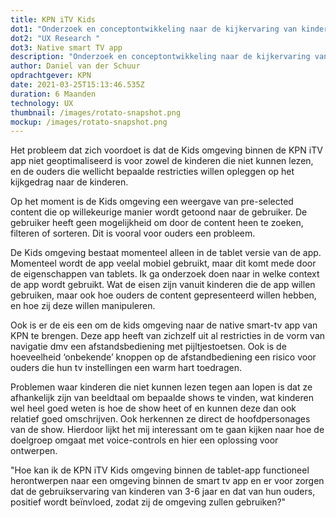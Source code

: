 ```yaml
---
title: KPN iTV Kids
dot1: "Onderzoek en conceptontwikkeling naar de kijkervaring van kinderen "
dot2: "UX Research "
dot3: Native smart TV app
description: "Onderzoek en conceptontwikkeling naar de kijkervaring van kinderen "
author: Daniel van der Schuur
opdrachtgever: KPN
date: 2021-03-25T15:13:46.535Z
duration: 6 Maanden
technology: UX
thumbnail: /images/rotato-snapshot.png
mockup: /images/rotato-snapshot.png
---
```

Het probleem dat zich voordoet is dat de Kids omgeving binnen de KPN iTV app niet geoptimaliseerd is voor zowel de kinderen die niet kunnen lezen, en de ouders die wellicht bepaalde restricties willen opleggen op het kijkgedrag naar de kinderen.

Op het moment is de Kids omgeving een weergave van pre-selected content die op willekeurige manier wordt getoond naar de gebruiker. De gebruiker heeft geen mogelijkheid om door de content heen te zoeken, filteren of sorteren. Dit is vooral voor ouders een probleem.

De Kids omgeving bestaat momenteel alleen in de tablet versie van de app. Momenteel wordt de app veelal mobiel gebruikt, maar dit komt mede door de eigenschappen van tablets. Ik ga onderzoek doen naar in welke context de app wordt gebruikt. Wat de eisen zijn vanuit kinderen die de app willen gebruiken, maar ook hoe ouders de content gepresenteerd willen hebben, en hoe zij deze willen manipuleren.

Ook is er de eis een om de kids omgeving naar de native smart-tv app van KPN te brengen. Deze app heeft van zichzelf uit al restricties in de vorm van navigatie dmv een afstandsbediening met pijltjestoetsen. Ook is de hoeveelheid ‘onbekende’ knoppen op de afstandbediening een risico voor ouders die hun tv instellingen een warm hart toedragen.

Problemen waar kinderen die niet kunnen lezen tegen aan lopen is dat ze afhankelijk zijn van beeldtaal om bepaalde shows te vinden, wat kinderen wel heel goed weten is hoe de show heet of en kunnen deze dan ook relatief goed omschrijven. Ook herkennen ze direct de hoofdpersonages van de show. Hierdoor lijkt het mij interessant om te gaan kijken naar hoe de doelgroep omgaat met voice-controls en hier een oplossing voor ontwerpen.

"Hoe kan ik de KPN iTV Kids omgeving binnen de tablet-app functioneel herontwerpen naar een omgeving binnen de smart tv app en er voor zorgen dat de gebruikservaring van kinderen van 3-6 jaar en dat van hun ouders, positief wordt beïnvloed, zodat zij de omgeving zullen gebruiken?"